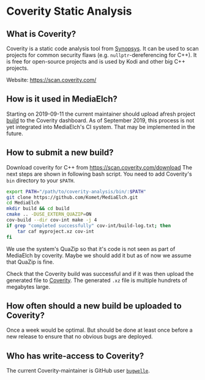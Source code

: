 # Coverity Static Analysis

## What is Coverity?
Coverity is a static code analysis tool from [Synopsys][synopsis].
It can be used to scan projects for common security flaws
(e.g. `nullptr`-dereferencing for C++). It is free for open-source projects
and is used by Kodi and other big C++ projects.

Website: https://scan.coverity.com/


## How is it used in MediaElch?
Starting on 2019-09-11 the current maintainer should upload afresh project
[build][newcoverity] to the Coverity dashboard.
As of September 2019, this process is not yet integrated into MediaElch's CI
system. That may be implemented in the future.


## How to submit a new build?
Download coverity for C++ from https://scan.coverity.com/download
The next steps are shown in following bash script. You need to add Coverity's
`bin` directory to your `$PATH`.

```sh
export PATH="/path/to/coverity-analysis/bin/:$PATH"
git clone https://github.com/Komet/MediaElch.git
cd MediaElch
mkdir build && cd build
cmake .. -DUSE_EXTERN_QUAZIP=ON
cov-build --dir cov-int make -j 4
if grep "completed successfully" cov-int/build-log.txt; then
    tar caf myproject.xz cov-int
fi
```

We use the system's QuaZip so that it's code is not seen as part of MediaElch
by coverity. Maybe we should add it but as of now we assume that QuaZip is
fine.

Check that the Coverity build was successful and if it was then upload the
generated file to [Coverity][newcoverity]. The generated `.xz` file is multiple
hundrets of megabytes large.


## How often should a new build be uploaded to Coverity?
Once a week would be optimal. But should be done at least once before a new
release to ensure that no obvious bugs are deployed.

## Who has write-access to Coverity?
The current Coverity-maintainer is GitHub user
[`bugwelle`](https://github.com/bugwelle/).


[synopsis]: https://www.synopsys.com/
[newcoverity]: https://scan.coverity.com/projects/komet-mediaelch/builds/new

